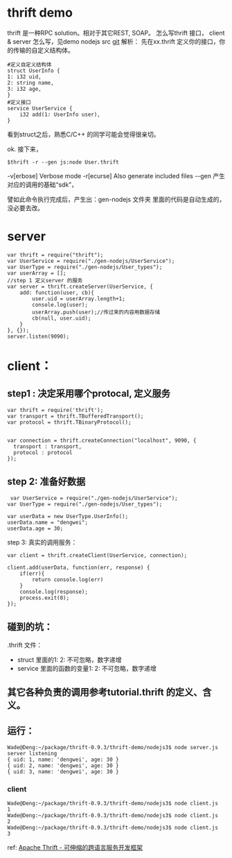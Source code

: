 # thrift demo

thrift 是一种RPC solution。相对于其它REST, SOAP。
怎么写thrift 接口， client & server 怎么写，见demo nodejs src [git][1]
解析：
先在xx.thrift 定义你的接口，你的传输的自定义结构体。

    #定义自定义结构体
    struct UserInfo {
    1: i32 uid,
    2: string name,
    3: i32 age,
    }
    #定义接口
    service UserService {
        i32 add(1: UserInfo user),
    }

看到struct之后，熟悉C/C++ 的同学可能会觉得很亲切。

ok. 接下来，

`$thrift -r --gen js:node User.thrift`

  -v[erbose]  Verbose mode
  -r[ecurse]  Also generate included files
  --gen 产生对应的调用的基础“sdk”，
  
譬如此命令执行完成后，产生出：gen-nodejs 文件夹
里面的代码是自动生成的，没必要去改。

# server 

    var thrift = require("thrift");
    var UserService = require("./gen-nodejs/UserService");
    var UserType = require("./gen-nodejs/User_types");
    var userArray = [];
    //step 1 定义server 的服务
    var server = thrift.createServer(UserService, {
        add: function(user, cb){
            user.uid = userArray.length+1;
            console.log(user);
            userArray.push(user);//传过来的内容用数据存储
            cb(null, user.uid);
        }
    }, {});
    server.listen(9090);


# client：
## step1 : 决定采用哪个protocal, 定义服务


    var thrift = require('thrift');
    var transport = thrift.TBufferedTransport();
    var protocol = thrift.TBinaryProtocol();
    
   
    var connection = thrift.createConnection("localhost", 9090, {
      transport : transport,
      protocol : protocol
    });

## step 2: 准备好数据
    
     var UserService = require("./gen-nodejs/UserService");
    var UserType = require("./gen-nodejs/User_types");
    
    var userData = new UserType.UserInfo();
    userData.name = "dengwei";
    userData.age = 30;

step 3: 真实的调用服务：

    var client = thrift.createClient(UserService, connection);
    
    client.add(userData, function(err, response) {
        if(err){
            return console.log(err)
        }
        console.log(response);
        process.exit(0);
    });



## 碰到的坑：
.thrift  文件：

 - struct 里面的1: 2: 不可忽略，数字递增 
 - service 里面的函数的变量1: 2: 不可忽略，数字递增

## 其它各种负责的调用参考tutorial.thrift 的定义、含义。

## 运行：

    Wade@Deng:~/package/thrift-0.9.3/thrift-demo/nodejs3$ node server.js
    server listening
    { uid: 1, name: 'dengwei', age: 30 }
    { uid: 2, name: 'dengwei', age: 30 }
    { uid: 3, name: 'dengwei', age: 30 }

### client

    Wade@Deng:~/package/thrift-0.9.3/thrift-demo/nodejs3$ node client.js 
    1
    Wade@Deng:~/package/thrift-0.9.3/thrift-demo/nodejs3$ node client.js 
    2
    Wade@Deng:~/package/thrift-0.9.3/thrift-demo/nodejs3$ node client.js 
    3

 
ref:
[Apache Thrift - 可伸缩的跨语言服务开发框架][2]


  [1]: https://github.com/no7dw/thrift-demo
  [2]: https://www.ibm.com/developerworks/cn/java/j-lo-apachethrift/




